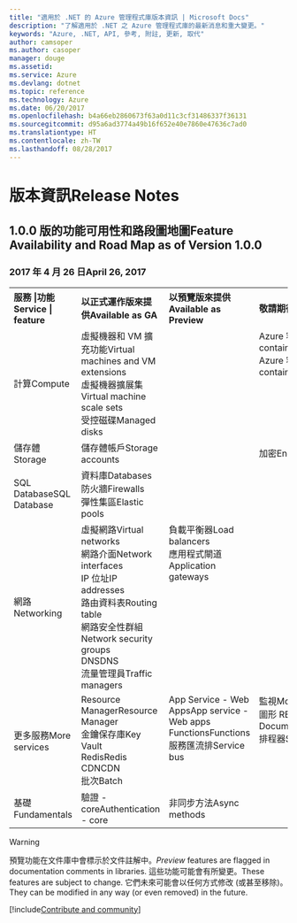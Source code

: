 ```yaml
---
title: "適用於 .NET 的 Azure 管理程式庫版本資訊 | Microsoft Docs"
description: "了解適用於 .NET 之 Azure 管理程式庫的最新消息和重大變更。"
keywords: "Azure, .NET, API, 參考, 附註, 更新, 取代"
author: camsoper
ms.author: casoper
manager: douge
ms.assetid: 
ms.service: Azure
ms.devlang: dotnet
ms.topic: reference
ms.technology: Azure
ms.date: 06/20/2017
ms.openlocfilehash: b4a66eb2860673f63a0d11c3cf31486337f36131
ms.sourcegitcommit: d95a6ad3774a49b16f652e40e7860e47636c7ad0
ms.translationtype: HT
ms.contentlocale: zh-TW
ms.lasthandoff: 08/28/2017
---
```

# <a name="release-notes"></a><span data-ttu-id="60e02-104">版本資訊</span><span class="sxs-lookup"><span data-stu-id="60e02-104">Release Notes</span></span> 

## <a name="feature-availability-and-road-map-as-of-version-100"></a><span data-ttu-id="60e02-105">1.0.0 版的功能可用性和路段圖地圖</span><span class="sxs-lookup"><span data-stu-id="60e02-105">Feature Availability and Road Map as of Version 1.0.0</span></span> ##
### <a name="april-26-2017"></a><span data-ttu-id="60e02-106">2017 年 4 月 26 日</span><span class="sxs-lookup"><span data-stu-id="60e02-106">April 26, 2017</span></span>

<table>
  <tr>
    <th align="left"><span data-ttu-id="60e02-107">服務 |功能</span><span class="sxs-lookup"><span data-stu-id="60e02-107">Service | feature</span></span></th>
    <th align="left"><span data-ttu-id="60e02-108">以正式運作版來提供</span><span class="sxs-lookup"><span data-stu-id="60e02-108">Available as GA</span></span></th>
    <th align="left"><span data-ttu-id="60e02-109">以預覽版來提供</span><span class="sxs-lookup"><span data-stu-id="60e02-109">Available as Preview</span></span></th>
    <th align="left"><span data-ttu-id="60e02-110">敬請期待</span><span class="sxs-lookup"><span data-stu-id="60e02-110">Coming soon</span></span></th>
  </tr>
  <tr>
    <td><span data-ttu-id="60e02-111">計算</span><span class="sxs-lookup"><span data-stu-id="60e02-111">Compute</span></span></td>
    <td><span data-ttu-id="60e02-112">虛擬機器和 VM 擴充功能</span><span class="sxs-lookup"><span data-stu-id="60e02-112">Virtual machines and VM extensions</span></span><br><span data-ttu-id="60e02-113">虛擬機器擴展集</span><span class="sxs-lookup"><span data-stu-id="60e02-113">Virtual machine scale sets</span></span><br><span data-ttu-id="60e02-114">受控磁碟</span><span class="sxs-lookup"><span data-stu-id="60e02-114">Managed disks</span></span></td>
    <td></td>
    <td valign="top"><span data-ttu-id="60e02-115">Azure 容器服務</span><span class="sxs-lookup"><span data-stu-id="60e02-115">Azure container services</span></span><br><span data-ttu-id="60e02-116">Azure 容器登錄</span><span class="sxs-lookup"><span data-stu-id="60e02-116">Azure container registry</span></span></td>
  </tr>
  <tr>
    <td><span data-ttu-id="60e02-117">儲存體</span><span class="sxs-lookup"><span data-stu-id="60e02-117">Storage</span></span></td>
    <td><span data-ttu-id="60e02-118">儲存體帳戶</span><span class="sxs-lookup"><span data-stu-id="60e02-118">Storage accounts</span></span></td>
    <td></td>
    <td><span data-ttu-id="60e02-119">加密</span><span class="sxs-lookup"><span data-stu-id="60e02-119">Encryption</span></span></td>
  </tr>
  <tr>
    <td><span data-ttu-id="60e02-120">SQL Database</span><span class="sxs-lookup"><span data-stu-id="60e02-120">SQL Database</span></span></td>
    <td><span data-ttu-id="60e02-121">資料庫</span><span class="sxs-lookup"><span data-stu-id="60e02-121">Databases</span></span><br><span data-ttu-id="60e02-122">防火牆</span><span class="sxs-lookup"><span data-stu-id="60e02-122">Firewalls</span></span><br><span data-ttu-id="60e02-123">彈性集區</span><span class="sxs-lookup"><span data-stu-id="60e02-123">Elastic pools</span></span></td>
    <td></td>
    <td valign="top"></td>
  </tr>
  <tr>
    <td><span data-ttu-id="60e02-124">網路</span><span class="sxs-lookup"><span data-stu-id="60e02-124">Networking</span></span></td>
    <td><span data-ttu-id="60e02-125">虛擬網路</span><span class="sxs-lookup"><span data-stu-id="60e02-125">Virtual networks</span></span><br><span data-ttu-id="60e02-126">網路介面</span><span class="sxs-lookup"><span data-stu-id="60e02-126">Network interfaces</span></span><br><span data-ttu-id="60e02-127">IP 位址</span><span class="sxs-lookup"><span data-stu-id="60e02-127">IP addresses</span></span><br><span data-ttu-id="60e02-128">路由資料表</span><span class="sxs-lookup"><span data-stu-id="60e02-128">Routing table</span></span><br><span data-ttu-id="60e02-129">網路安全性群組</span><span class="sxs-lookup"><span data-stu-id="60e02-129">Network security groups</span></span><br><span data-ttu-id="60e02-130">DNS</span><span class="sxs-lookup"><span data-stu-id="60e02-130">DNS</span></span><br><span data-ttu-id="60e02-131">流量管理員</span><span class="sxs-lookup"><span data-stu-id="60e02-131">Traffic managers</span></span></td>
    <td valign="top"><span data-ttu-id="60e02-132">負載平衡器</span><span class="sxs-lookup"><span data-stu-id="60e02-132">Load balancers</span></span><br><span data-ttu-id="60e02-133">應用程式閘道</span><span class="sxs-lookup"><span data-stu-id="60e02-133">Application gateways</span></span></td>
    <td valign="top"></td>
  </tr>
  <tr>
    <td><span data-ttu-id="60e02-134">更多服務</span><span class="sxs-lookup"><span data-stu-id="60e02-134">More services</span></span></td>
    <td><span data-ttu-id="60e02-135">Resource Manager</span><span class="sxs-lookup"><span data-stu-id="60e02-135">Resource Manager</span></span><br><span data-ttu-id="60e02-136">金鑰保存庫</span><span class="sxs-lookup"><span data-stu-id="60e02-136">Key Vault</span></span><br><span data-ttu-id="60e02-137">Redis</span><span class="sxs-lookup"><span data-stu-id="60e02-137">Redis</span></span><br><span data-ttu-id="60e02-138">CDN</span><span class="sxs-lookup"><span data-stu-id="60e02-138">CDN</span></span><br><span data-ttu-id="60e02-139">批次</span><span class="sxs-lookup"><span data-stu-id="60e02-139">Batch</span></span></td>
    <td valign="top"><span data-ttu-id="60e02-140">App Service - Web Apps</span><span class="sxs-lookup"><span data-stu-id="60e02-140">App service - Web apps</span></span><br><span data-ttu-id="60e02-141">Functions</span><span class="sxs-lookup"><span data-stu-id="60e02-141">Functions</span></span><br><span data-ttu-id="60e02-142">服務匯流排</span><span class="sxs-lookup"><span data-stu-id="60e02-142">Service bus</span></span></td>
    <td valign="top"><span data-ttu-id="60e02-143">監視</span><span class="sxs-lookup"><span data-stu-id="60e02-143">Monitor</span></span><br><span data-ttu-id="60e02-144">圖形 RBAC</span><span class="sxs-lookup"><span data-stu-id="60e02-144">Graph RBAC</span></span><br><span data-ttu-id="60e02-145">DocumentDB</span><span class="sxs-lookup"><span data-stu-id="60e02-145">DocumentDB</span></span><br><span data-ttu-id="60e02-146">排程器</span><span class="sxs-lookup"><span data-stu-id="60e02-146">Scheduler</span></span></td>
  </tr>
  <tr>
    <td><span data-ttu-id="60e02-147">基礎</span><span class="sxs-lookup"><span data-stu-id="60e02-147">Fundamentals</span></span></td>
    <td><span data-ttu-id="60e02-148">驗證 - core</span><span class="sxs-lookup"><span data-stu-id="60e02-148">Authentication - core</span></span></td>
    <td><span data-ttu-id="60e02-149">非同步方法</span><span class="sxs-lookup"><span data-stu-id="60e02-149">Async methods</span></span></td>
    <td valign="top"></td>
  </tr>
</table>

> [!WARNING] 
> <span data-ttu-id="60e02-150">預覽功能在文件庫中會標示於文件註解中。</span><span class="sxs-lookup"><span data-stu-id="60e02-150">*Preview* features are flagged in documentation comments in libraries.</span></span> <span data-ttu-id="60e02-151">這些功能可能會有所變更。</span><span class="sxs-lookup"><span data-stu-id="60e02-151">These features are subject to change.</span></span> <span data-ttu-id="60e02-152">它們未來可能會以任何方式修改 (或甚至移除)。</span><span class="sxs-lookup"><span data-stu-id="60e02-152">They can be modified in any way (or even removed) in the future.</span></span>

[!include[Contribute and community](includes/contribute.md)]
